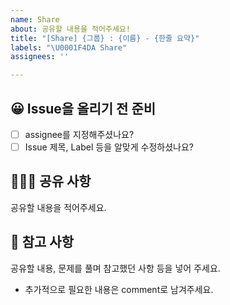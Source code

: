 ```yaml
---
name: Share
about: 공유할 내용을 적어주세요!
title: "[Share] {그룹} : {이름} - {한줄 요약}"
labels: "\U0001F4DA Share"
assignees: ''

---
```


## 😀 Issue을 올리기 전 준비
- [ ] assignee를 지정해주셨나요?
- [ ] Issue 제목, Label 등을 알맞게 수정하셨나요?

## 🙋🏻‍♂️ 공유 사항
공유할 내용을 적어주세요.

## 📖 참고 사항
공유할 내용, 문제를 풀며 참고했던 사항 등을 넣어 주세요.
- 추가적으로 필요한 내용은 comment로 남겨주세요.
